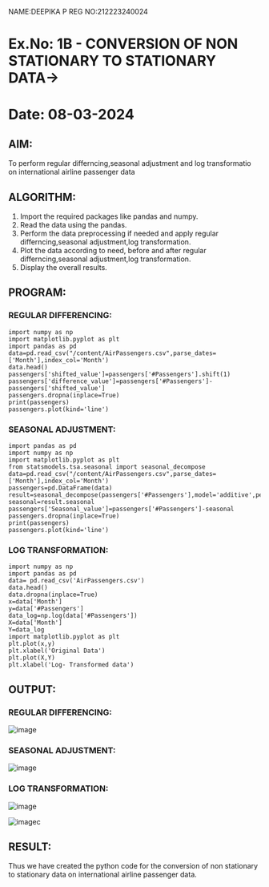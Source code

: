 NAME:DEEPIKA P
REG NO:212223240024
# Ex.No: 1B - CONVERSION OF NON STATIONARY TO STATIONARY DATA->
# Date: 08-03-2024

## AIM:
To perform regular differncing,seasonal adjustment and log transformatio on international airline passenger data
## ALGORITHM:
1. Import the required packages like pandas and numpy.
2. Read the data using the pandas.
3. Perform the data preprocessing if needed and apply regular differncing,seasonal adjustment,log transformation.
4. Plot the data according to need, before and after regular differncing,seasonal adjustment,log transformation.
5. Display the overall results.
   
## PROGRAM:
### REGULAR DIFFERENCING:
```
import numpy as np
import matplotlib.pyplot as plt
import pandas as pd
data=pd.read_csv("/content/AirPassengers.csv",parse_dates=['Month'],index_col='Month')
data.head()
passengers['shifted_value']=passengers['#Passengers'].shift(1)
passengers['difference_value']=passengers['#Passengers']-passengers['shifted_value']
passengers.dropna(inplace=True)
print(passengers)
passengers.plot(kind='line')
```
### SEASONAL ADJUSTMENT:
```
import pandas as pd
import numpy as np
import matplotlib.pyplot as plt
from statsmodels.tsa.seasonal import seasonal_decompose
data=pd.read_csv("/content/AirPassengers.csv",parse_dates=['Month'],index_col='Month')
passengers=pd.DataFrame(data)
result=seasonal_decompose(passengers['#Passengers'],model='additive',period=1)
seasonal=result.seasonal
passengers['Seasonal_value']=passengers['#Passengers']-seasonal
passengers.dropna(inplace=True)
print(passengers)
passengers.plot(kind='line')
```
### LOG TRANSFORMATION:
```
import numpy as np
import pandas as pd
data= pd.read_csv('AirPassengers.csv')
data.head()
data.dropna(inplace=True)
x=data['Month']
y=data['#Passengers']
data_log=np.log(data['#Passengers'])
X=data['Month']
Y=data_log
import matplotlib.pyplot as plt
plt.plot(x,y)
plt.xlabel('Original Data')
plt.plot(X,Y)
plt.xlabel('Log- Transformed data')
```
## OUTPUT:

### REGULAR DIFFERENCING:
![image](https://github.com/Pradeeppachiyappan/TSA_EXP1B/assets/118707347/a6913ccd-6af3-4bde-936e-7db8dafcf4ee)

### SEASONAL ADJUSTMENT:
![image](https://github.com/Pradeeppachiyappan/TSA_EXP1B/assets/118707347/55f6aa76-413a-4c93-a6bc-cf3e6d701ef9)

### LOG TRANSFORMATION:
![image](https://github.com/Pradeeppachiyappan/TSA_EXP1B/assets/118707347/94653b8a-83b3-4a58-b436-f111428e891e)

![image](https://github.com/Pradeeppachiyappan/TSA_EXP1B/assets/118707347/5dfe701a-c483-4140-8aa4-71ad6c081955)c

## RESULT:
Thus we have created the python code for the conversion of non stationary to stationary data on international airline passenger
data.
